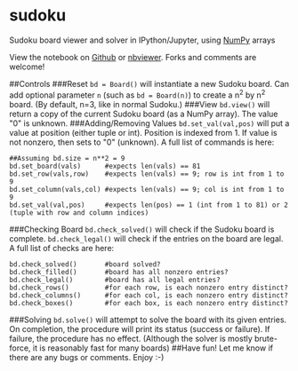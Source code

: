 # sudoku
Sudoku board viewer and solver in IPython/Jupyter, using [NumPy](http://www.numpy.org/) arrays

View the notebook on [Github](https://github.com/marwahaha/sudoku/blob/master/solver.ipynb) or [nbviewer](http://nbviewer.ipython.org/github/marwahaha/sudoku/blob/master/solver.ipynb).
Forks and comments are welcome!

##Controls
###Reset
```bd = Board()``` will instantiate a new Sudoku board. Can add optional parameter ```n``` (such as ```bd = Board(n)```) to create a n<sup>2</sup> by n<sup>2</sup> board. (By default, n=3, like in normal Sudoku.)
###View
```bd.view()``` will return a copy of the current Sudoku board (as a NumPy array). The value "0" is unknown.
###Adding/Removing Values
```bd.set_val(val,pos)``` will put a value at position (either tuple or int). Position is indexed from 1. If value is not nonzero, then sets to "0" (unknown). A full list of commands is here:
```
##Assuming bd.size = n**2 = 9
bd.set_board(vals)      #expects len(vals) == 81
bd.set_row(vals,row)    #expects len(vals) == 9; row is int from 1 to 9
bd.set_column(vals,col) #expects len(vals) == 9; col is int from 1 to 9
bd.set_val(val,pos)     #expects len(pos) == 1 (int from 1 to 81) or 2 (tuple with row and column indices)
```
###Checking Board
```bd.check_solved()``` will check if the Sudoku board is complete. ```bd.check_legal()``` will check if the entries on the board are legal. A full list of checks are here:
```
bd.check_solved()       #board solved?
bd.check_filled()       #board has all nonzero entries?
bd.check_legal()        #board has all legal entries?
bd.check_rows()         #for each row, is each nonzero entry distinct?
bd.check_columns()      #for each col, is each nonzero entry distinct?
bd.check_boxes()        #for each box, is each nonzero entry distinct?
```
###Solving
```bd.solve()``` will attempt to solve the board with its given entries. On completion, the procedure will print its status (success or failure). If failure, the procedure has no effect. (Although the solver is mostly brute-force, it is reasonably fast for many boards)
##Have fun!
Let me know if there are any bugs or comments. Enjoy :-)
